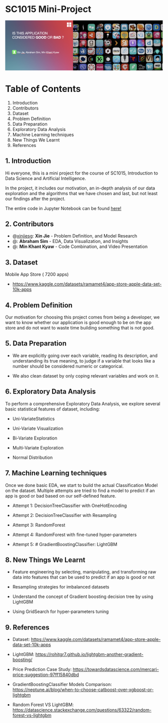   

# SC1015 Mini-Project

![alt text](open.png "Title")


# Table of Contents
1. Introduction
2. Contributors
3. Dataset
4. Problem Definition
5. Data Preparation
6. Exploratory Data Analysis
7. Machine Learning techniques
8. New Things We Learnt
9. References


## 1. Introduction
Hi everyone, this is a mini project for the course of SC1015, Introduction to Data Science and Artificial Intelligence.

In the project, it includes our motivation, an in-depth analysis of our data exploration and the algorithms that we have chosen and last, but not least our findings after the project.

The entire code in Jupyter Notebook can be found [here!](https://github.com/xinjiesg/SC1015-Mini-Project/blob/main/DSCi%20Group%20L%20finalv2.ipynb)

## 2. Contributors
-   @[xinjiesg](https://github.com/xinjiesg): **Xin Jie** - Problem Definition, and Model Research
-   @[](https://github.com/): **Abraham Sim** - EDA, Data Visualization, and Insights
-   @[](https://github.com/): **Min Khant Kyaw** - Code Combination, and Video Presentation


## 3. Dataset

Mobile App Store ( 7200 apps)
- https://www.kaggle.com/datasets/ramamet4/app-store-apple-data-set-10k-apps

## 4. Problem Definition

Our motivation for choosing this project comes from being a developer, we want to know whether our application is good enough to be on the app store and do not want to waste time building something that is not good.


## 5. Data Preparation

- We are explicitly going over each variable, reading its description, and understanding its true meaning, to judge if a variable that looks like a number should be considered numeric or categorical.

- We also clean dataset by only coping relevant variables and work on it. 

## 6. Exploratory Data Analysis


To perform a comprehensive Exploratory Data Analysis, we explore several basic statistical features of dataset, including:

- Uni-VariateStatistics

- Uni-Variate Visualization

- Bi-Variate Exploration

- Multi-Variate Exploration

- Normal Distribution


## 7. Machine Learning techniques

Once we done basic EDA, we start to build the actual Classification Model on the dataset. Multiple attempts are tried to find a model to predict if an app is good or bad based on our self-defined feature.

- Attempt 1: DecisionTreeClassifier with OneHotEncoding

- Attempt 2: DecisionTreeClassifier with Resampling

- Attempt 3: RandomForest

- Attempt 4: RandomForest with fine-tuned hyper-parameters

- Attempt 5: # GradientBoostingClassifier: LightGBM

  

## 8. New Things We Learnt

- Feature engineering by selecting, manipulating, and transforming raw data into features that can be used to predict if an app is good or not

- Resampling strategies for imbalanced datasets

- Understand the concept of Gradient boosting decision tree by using LightGBM

- Using GridSearch for hyper-parameters tuning

## 9. References

- Dataset: https://www.kaggle.com/datasets/ramamet4/app-store-apple-data-set-10k-apps

- LightGBM: https://rohitgr7.github.io/lightgbm-another-gradient-boosting/

- Price Prediction Case Study: https://towardsdatascience.com/mercari-price-suggestion-97ff15840dbd

- GradientBoostingClassifier Models Comparison: https://neptune.ai/blog/when-to-choose-catboost-over-xgboost-or-lightgbm

- Random Forest VS LightGBM: https://datascience.stackexchange.com/questions/63322/random-forest-vs-lightgbm
